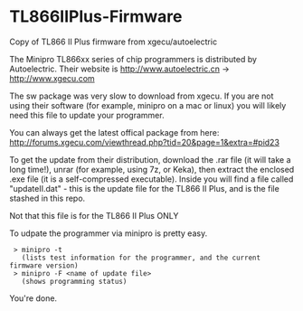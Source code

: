 # TL866IIPlus-Firmware
Copy of TL866 II Plus firmware from xgecu/autoelectric

The  Minipro  TL866xx  series  of  chip  programmers  is  distributed  by  Autoelectric. Their website is
       http://www.autoelectric.cn -> http://www.xgecu.com 

The sw package was very slow to download from xgecu.  If you are not using their software (for example, minipro on a mac or linux) you will likely need this file to update your programmer. 

You can always get the latest offical package from here: http://forums.xgecu.com/viewthread.php?tid=20&page=1&extra=#pid23

To get the update from their distribution, download the .rar file (it will take a long time!), unrar (for example, using 7z, or Keka), then extract the enclosed .exe file (it is a self-compressed executable).  Inside you will find a file called "updateII.dat" - this is the update file for the TL866 II Plus, and is the file stashed in this repo.


Not that this file is for the TL866 II Plus ONLY


To udpate the programmer via minipro is pretty easy.

     > minipro -t
       (lists test information for the programmer, and the current firmware version)
     > minipro -F <name of update file>
       (shows programming status)

You're done.
